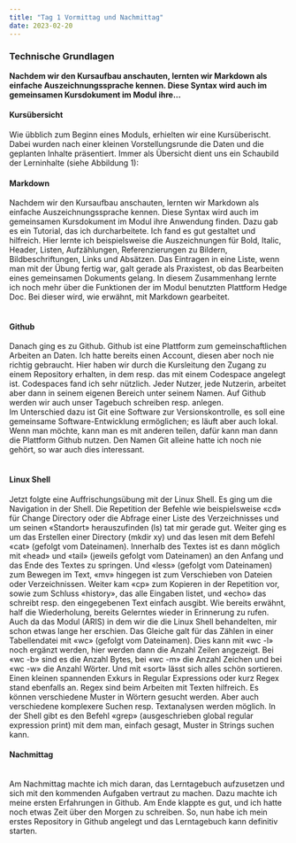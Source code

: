 ```yaml
---
title: "Tag 1 Vormittag und Nachmittag"
date: 2023-02-20
---
```


### Technische Grundlagen
**Nachdem wir den Kursaufbau anschauten, lernten wir Markdown als einfache Auszeichnungssprache kennen. Diese Syntax wird auch im gemeinsamen Kursdokument im Modul ihre...**



#### **Kursübersicht**
Wie übblich zum Beginn eines Moduls, erhielten wir eine Kursüberischt. Dabei wurden nach einer kleinen Vorstellungsrunde die Daten und die geplanten Inhalte präsentiert. Immer als Übersicht dient uns ein Schaubild der Lerninhalte (siehe Abbildung 1):


#### **Markdown**
Nachdem wir den Kursaufbau anschauten, lernten wir Markdown als einfache Auszeichnungssprache kennen. Diese Syntax wird auch im gemeinsamen Kursdokument im Modul ihre Anwendung finden. Dazu gab es ein Tutorial, das ich durcharbeitete. Ich fand es gut gestaltet und hilfreich. Hier lernte ich beispielsweise die Auszeichnungen für Bold, Italic, Header, Listen, Aufzählungen, Referenzierungen zu Bildern, Bildbeschriftungen, Links und Absätzen. Das Eintragen in eine Liste, wenn man mit der Übung fertig war, galt gerade als Praxistest, ob das Bearbeiten eines gemeinsamen Dokuments gelang. In diesem Zusammenhang lernte ich noch mehr über die Funktionen der im Modul benutzten Plattform Hedge Doc. Bei dieser wird, wie erwähnt, mit Markdown gearbeitet.<br>
<br>
  <h4><b>Github</b></h4>
Danach ging es zu Github. Github ist eine Plattform zum gemeinschaftlichen Arbeiten an Daten. Ich hatte bereits einen Account, diesen aber noch nie richtig gebraucht. Hier haben wir durch die Kursleitung den Zugang zu einem Repository erhalten, in dem resp. das mit einem Codespace angelegt ist. Codespaces fand ich sehr nützlich. Jeder Nutzer, jede Nutzerin, arbeitet aber dann in seinem eigenen Bereich unter seinem Namen. Auf Github werden wir auch unser Tagebuch schreiben resp. anlegen.<br>
Im Unterschied dazu ist Git eine Software zur Versionskontrolle, es soll eine gemeinsame Software-Entwicklung ermöglichen; es läuft aber auch lokal. Wenn man möchte, kann man es mit anderen teilen, dafür kann man dann die Plattform Github nutzen. Den Namen Git alleine hatte ich noch nie gehört, so war auch dies interessant.<br>
  <br>
<h4><b>Linux Shell</b></h4>
Jetzt folgte eine Auffrischungsübung mit der Linux Shell. Es ging um die Navigation in der Shell. Die Repetition der Befehle wie beispielsweise «cd» für Change Directory oder die Abfrage einer Liste des Verzeichnisses und um seinen «Standort» herauszufinden (ls) tat mir gerade gut. Weiter ging es um das Erstellen einer Directory  (mkdir xy) und das lesen mit dem Befehl «cat» (gefolgt vom Dateinamen). Innerhalb des Textes ist es dann möglich mit «head» und «tail» (jeweils gefolgt vom Dateinamen) an den Anfang und das Ende des Textes zu springen. Und «less» (gefolgt vom Dateinamen) zum Bewegen im Text, «mv» hingegen ist zum Verschieben von Dateien oder Verzeichnissen. Weiter kam «cp» zum Kopieren in der Repetition vor, sowie zum Schluss «history», das alle Eingaben listet, und «echo» das schreibt resp. den eingegebenen Text einfach ausgibt. Wie bereits erwähnt, half die Wiederholung, bereits Gelerntes wieder in Erinnerung zu rufen. Auch da das Modul (ARIS) in dem wir die die Linux Shell behandelten, mir schon etwas lange her erschien.  
Das Gleiche galt für das Zählen in einer Tabellendatei mit «wc» (gefolgt vom Dateinamen). Dies kann mit «wc -l» noch ergänzt werden, hier werden dann die Anzahl Zeilen angezeigt. Bei «wc -b» sind es die Anzahl Bytes, bei «wc -m» die Anzahl Zeichen und bei «wc -w» die Anzahl Wörter. Und mit «sort» lässt sich alles schön sortieren.<br> 
Einen kleinen spannenden Exkurs in Regular Expressions oder kurz Regex stand ebenfalls an. Regex sind beim Arbeiten mit Texten hilfreich. Es können verschiedene Muster in Wörtern gesucht werden. Aber auch verschiedene komplexere Suchen resp. Textanalysen werden möglich. In der Shell gibt es den Befehl «grep» (ausgeschrieben global regular expression print) mit dem man, einfach gesagt, Muster in Strings suchen kann.   
<br>
<h4><b>Nachmittag</b></h4><br>
Am Nachmittag machte ich mich daran, das Lerntagebuch aufzusetzen und sich mit den kommenden Aufgaben vertraut zu machen. 
Dazu machte ich meine ersten Erfahrungen in Github. Am Ende klappte es gut, und ich hatte noch etwas Zeit über den Morgen zu schreiben. So, nun habe ich mein erstes Repository in Github angelegt und das Lerntagebuch kann definitiv starten. 

